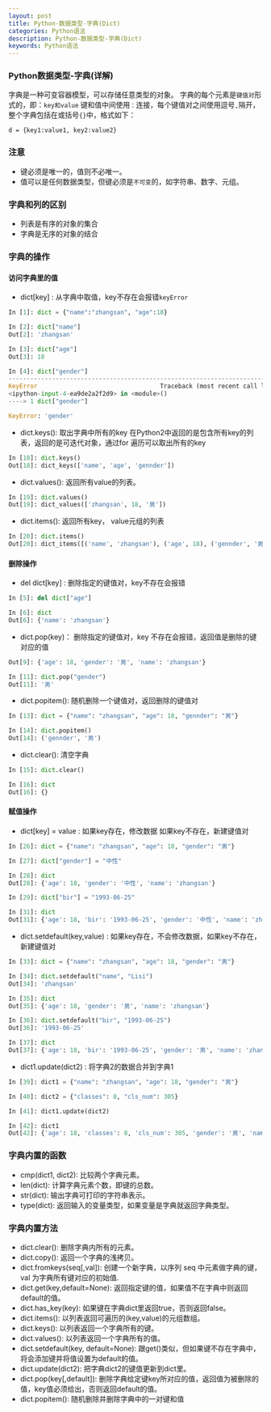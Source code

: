 ```yaml
---
layout: post
title: Python-数据类型-字典(Dict)
categories: Python语法
description: Python-数据类型-字典(Dict)
keywords: Python语法
---
```

### Python数据类型-字典(详解)
字典是一种可变容器模型，可以存储任意类型的对象。
字典的每个元素是``键值对``形式的，即：``key和value``
键和值中间使用``：``连接，每个键值对之间使用逗号``,``隔开，整个字典包括在或括号``{}``中，格式如下：
```
d = {key1:value1, key2:value2}
```
### 注意
- 键必须是唯一的，值则不必唯一。
- 值可以是任何数据类型，但键必须是``不可变``的，如字符串、数字、元组。

### 字典和列的区别
- 列表是有序的对象的集合
- 字典是无序的对象的结合

### 字典的操作

#### 访问字典里的值

- dict[key] : 从字典中取值，key不存在会报错``keyError``

```python
In [1]: dict = {"name":"zhangsan", "age":18}

In [2]: dict["name"]
Out[2]: 'zhangsan'

In [3]: dict["age"]
Out[3]: 18

In [4]: dict["gender"]
---------------------------------------------------------------------------
KeyError                                  Traceback (most recent call last)
<ipython-input-4-ea9de2a2f2d9> in <module>()
----> 1 dict["gender"]

KeyError: 'gender'
```
- dict.keys(): 取出字典中所有的key  在Python2中返回的是包含所有key的列表，返回的是可迭代对象，通过for 遍历可以取出所有的key

```python
In [18]: dict.keys()
Out[18]: dict_keys(['name', 'age', 'gennder'])
```

- dict.values(): 返回所有value的列表。

```python
In [19]: dict.values()
Out[19]: dict_values(['zhangsan', 18, '男'])
```

- dict.items(): 返回所有key， value元组的列表

```python
In [20]: dict.items()
Out[20]: dict_items([('name', 'zhangsan'), ('age', 18), ('gennder', '男')])
```
#### 删除操作

- del dict[key] : 删除指定的键值对，key不存在会报错

```python
In [5]: del dict["age"]

In [6]: dict
Out[6]: {'name': 'zhangsan'}
```
- dict.pop(key)： 删除指定的键值对，key 不存在会报错，返回值是删除的键对应的值

```python
Out[9]: {'age': 18, 'gender': '男', 'name': 'zhangsan'}

In [11]: dict.pop("gender")
Out[11]: '男'
```
- dict.popitem(): 随机删除一个键值对，返回删除的键值对

```python
In [13]: dict = {"name": "zhangsan", "age": 18, "gennder": "男"}

In [14]: dict.popitem()
Out[14]: ('gennder', '男')
```
- dict.clear(): 清空字典

```python
In [15]: dict.clear()

In [16]: dict
Out[16]: {}
```
#### 赋值操作
- dict[key] = value : 如果key存在，修改数据  如果key不存在，新建键值对

```python
In [26]: dict = {"name": "zhangsan", "age": 18, "gender": "男"}

In [27]: dict["gender"] = "中性"

In [28]: dict
Out[28]: {'age': 18, 'gender': '中性', 'name': 'zhangsan'}

In [29]: dict["bir"] = "1993-06-25"

In [31]: dict
Out[31]: {'age': 18, 'bir': '1993-06-25', 'gender': '中性', 'name': 'zhangsan'}
```

- dict.setdefault(key,value) : 如果key存在，不会修改数据，如果key不存在，新建键值对

```python
In [33]: dict = {"name": "zhangsan", "age": 18, "gender": "男"}

In [34]: dict.setdefault("name", "Lisi")
Out[34]: 'zhangsan'

In [35]: dict
Out[35]: {'age': 18, 'gender': '男', 'name': 'zhangsan'}

In [36]: dict.setdefault("bir", "1993-06-25")
Out[36]: '1993-06-25'

In [37]: dict
Out[37]: {'age': 18, 'bir': '1993-06-25', 'gender': '男', 'name': 'zhangsan'}
```

- dict1.update(dict2) : 将字典2的数据合并到字典1

```python
In [39]: dict1 = {"name": "zhangsan", "age": 18, "gender": "男"}

In [40]: dict2 = {"classes": 8, "cls_num": 305}

In [41]: dict1.update(dict2)

In [42]: dict1
Out[42]: {'age': 18, 'classes': 8, 'cls_num': 305, 'gender': '男', 'name': 'zhangsan'}
```
### 字典内置的函数
- cmp(dict1, dict2): 比较两个字典元素。
- len(dict): 计算字典元素个数，即键的总数。
- str(dict): 输出字典可打印的字符串表示。
- type(dict): 返回输入的变量类型，如果变量是字典就返回字典类型。

### 字典内置方法
- dict.clear(): 删除字典内所有的元素。
- dict.copy(): 返回一个字典的浅拷贝。
- dict.fromkeys(seq[,val]): 创建一个新字典，以序列 seq 中元素做字典的键，val 为字典所有键对应的初始值.
- dict.get(key,default=None): 返回指定键的值，如果值不在字典中则返回default的值。
- dict.has_key(key): 如果键在字典dict里返回true，否则返回false。
- dict.items(): 以列表返回可遍历的(key,value)的元组数组。
- dict.keys(): 以列表返回一个字典所有的键。
- dict.values(): 以列表返回一个字典所有的值。
- dict.setdefault(key, default=None): 跟get()类似，但如果键不存在字典中，将会添加键并将值设置为default的值。
- dict.update(dict2): 把字典dict2的键值更新到dict里。
- dict.pop(key[,default]): 删除字典给定键key所对应的值，返回值为被删除的值，key值必须给出，否则返回default的值。
- dict.popitem(): 随机删除并删除字典中的一对键和值
